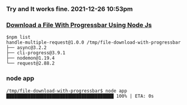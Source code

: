 ### Try and It works fine.  2021-12-26 10:53pm  
### [Download a File With Progressbar Using Node Js](https://webomnizz.com/download-a-file-with-progressbar-using-node-js/)  
```shell
$npm list
handle-multiple-request@1.0.0 /tmp/file-download-with-progressbar
├── async@3.2.2
├── cli-progress@3.9.1
├── nodemon@1.19.4
└── request@2.88.2
```
### node app
```
/tmp/file-download-with-progressbar$ node app
████████████████████████████████████████ 100% | ETA: 0s
```
